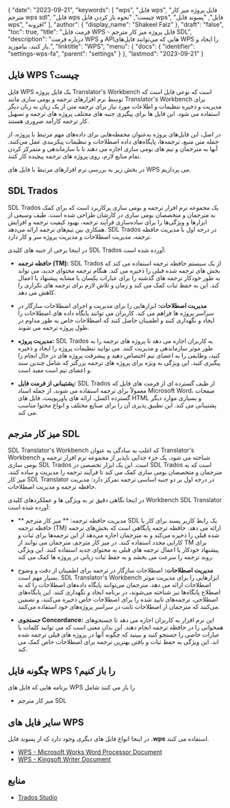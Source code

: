 {
  "date": "2023-09-21",
  "keywords": [
"wps",
"فایل wps",
"فایل پروژه میز کار مترجم wps sdl",
"فایل wps چیست",
"نحوه باز کردن فایل wps",
"فایل",
"پسوند فایل wps",
"افزونه"
],
  "author": {
    "display_name": "Shakeel Faiz"
},
  "draft": "false",
  "toc": true,
  "title": "فرمت فایل WPS - فایل پروژه میز کار مترجم SDL",
  "description": "درباره فرمت WPS و APIهایی که می‌توانند فایل‌های WPS را ایجاد و باز کنند، بیاموزید.",
  "linktitle": "WPS",
  "menu": {
    "docs": {
      "identifier": "settings-wps-fa",
      "parent": "settings"
}
},
  "lastmod": "2023-09-21"
}

## فایل WPS چیست؟

فایل WPS یک فایل پروژه Translator's Workbench است که نوعی فایل است که توسط نرم افزارهای ترجمه و بومی سازی مانند Translator's Workbench برای مدیریت و ذخیره تنظیمات و اطلاعات مورد نیاز برای ترجمه متن از یک زبان به زبان دیگر استفاده می شود. این فایل ها برای پیگیری جنبه های مختلف پروژه های ترجمه و تسهیل کار ترجمه کارآمد ضروری هستند.

در اصل، این فایل‌های پروژه به‌عنوان محفظه‌هایی برای داده‌های مهم مرتبط با پروژه، از جمله متن منبع، ترجمه‌ها، پایگاه‌های داده اصطلاحات و تنظیمات پیکربندی عمل می‌کنند. آنها به مترجمان و تیم های بومی سازی اجازه می دهند تا با سازماندهی و متمرکز کردن تمام منابع لازم، روی پروژه های ترجمه پیچیده کار کنند.

در بخش زیر به بررسی نرم افزارهای مرتبط با فایل های WPS می پردازیم.

## SDL Trados

SDL Trados یک مجموعه نرم افزار ترجمه و بومی سازی پرکاربرد است که برای کمک به مترجمان و متخصصان بومی سازی در کارشان طراحی شده است. طیف وسیعی از ابزارها و ویژگی‌ها را برای ساده‌سازی فرآیند ترجمه، بهبود کیفیت ترجمه و افزایش همکاری بین تیم‌های ترجمه ارائه می‌دهد. SDL Trados در درجه اول با مدیریت حافظه ترجمه، مدیریت اصطلاحات و مدیریت پروژه سر و کار دارد.

در اینجا برخی از جنبه های کلیدی SDL Trados آورده شده است:

- **حافظه ترجمه (TM):** SDL Trados از یک سیستم حافظه ترجمه استفاده می کند که بخش های ترجمه شده قبلی را ذخیره می کند. هنگام ترجمه محتوای جدید، می تواند به طور خودکار ترجمه های گذشته را برای عبارات یکسان یا مشابه پیشنهاد یا اعمال کند. این به حفظ ثبات کمک می کند و زمان و تلاش لازم برای ترجمه های تکراری را کاهش می دهد.

- **مدیریت اصطلاحات:** ابزارهایی را برای مدیریت و اجرای اصطلاحات سازگار در سراسر پروژه ها فراهم می کند. کاربران می توانند پایگاه داده های اصطلاحات را ایجاد و نگهداری کنند و اطمینان حاصل کنند که اصطلاحات خاص به طور مداوم در طول پروژه ترجمه می شوند.

- **مدیریت پروژه:** SDL Trados به کاربران اجازه می دهد تا پروژه های ترجمه را به طور موثر سازماندهی و مدیریت کنند. می توانید تنظیمات پروژه را ایجاد و ذخیره کنید، وظایفی را به اعضای تیم اختصاص دهید و پیشرفت پروژه های در حال انجام را پیگیری کنید. این ویژگی به ویژه برای پروژه های ترجمه بزرگتر که شامل چندین سند و اعضای تیم است مفید است.

- **پشتیبانی از فرمت فایل:** SDL Trados از طیف گسترده ای از فرمت های فایل که معمولاً برای ترجمه استفاده می شوند، از جمله اسناد Microsoft Word، صفحات گسترده اکسل، ارائه های پاورپوینت، فایل های HTML و بسیاری موارد دیگر پشتیبانی می کند. این تطبیق پذیری آن را برای صنایع مختلف و انواع محتوا مناسب می کند.

## میز کار مترجم SDL

SDL Translator's Workbench که اغلب به سادگی به عنوان Translator's Workbench شناخته می شود، یک جزء جدایی ناپذیر از مجموعه نرم افزار ترجمه و بومی سازی SDL Trados است. این یک ابزار تخصصی در SDL Trados است که به مترجمان و متخصصان بومی سازی کمک می کند تا فرآیند ترجمه را مدیریت و ساده کنند. میز کار SDL Translator در درجه اول بر دو جنبه اساسی ترجمه تمرکز دارد: مدیریت حافظه ترجمه و مدیریت اصطلاحات.

در اینجا نگاهی دقیق تر به ویژگی ها و عملکردهای کلیدی Workbench SDL Translator آورده شده است:

- ** مدیریت حافظه ترجمه: ** میز کار مترجم SDL یک رابط کاربر پسند برای کار با حافظه ترجمه (TM) ارائه می دهد. حافظه ترجمه پایگاهی است که بخش‌های ترجمه شده قبلی را ذخیره می‌کند و به مترجمان اجازه می‌دهد از این ترجمه‌ها برای ثبات و کارایی مجدد استفاده کنند. در میز کار مترجم، مترجمان می توانند از TM برای پیشنهاد خودکار یا اعمال ترجمه های قبلی به محتوای جدید استفاده کنند. این ویژگی روند ترجمه را سرعت می بخشد و به حفظ ثبات زبانی در پروژه ها کمک می کند.

- **مدیریت اصطلاحات:** اصطلاحات سازگار در ترجمه برای اطمینان از دقت و وضوح بسیار مهم است. SDL Translator's Workbench ابزارهایی را برای مدیریت موثر اصطلاحات ارائه می دهد. مترجمان می‌توانند پایگاه داده‌های اصطلاحات را که به اصطلاح پایگاه‌ها نیز شناخته می‌شوند، در برنامه ایجاد و نگهداری کنند. این پایگاه‌های اصطلاحی، ترجمه‌های تایید شده را برای اصطلاحات خاص ذخیره می‌کنند، و تضمین می‌کنند که مترجمان از اصطلاحات ثابت در سراسر پروژه‌های خود استفاده می‌کنند.

- **جستجوی Concordance:** این نرم افزار به کاربران اجازه می دهد تا جستجوهای همخوانی را در حافظه ترجمه انجام دهند. این بدان معنی است که می توانید کلمات یا عبارات خاصی را جستجو کنید و ببینید که چگونه آنها در پروژه های قبلی ترجمه شده اند. این ویژگی به حفظ ثبات و یافتن بهترین ترجمه برای اصطلاحات خاص کمک می کند.

## چگونه فایل WPS را باز کنیم؟

برنامه هایی که فایل های WPS را باز می کنند شامل

- میز کار مترجم SDL

## سایر فایل های WPS

در اینجا انواع فایل های دیگری وجود دارد که از پسوند فایل **.wps** استفاده می کنند.

- [WPS - Microsoft Works Word Processor Document](/word-processing/wps/)
- [WPS - Kingsoft Writer Document](/word-processing/wps-kingsoft/)

## منابع
* [Trados Studio](https://en.wikipedia.org/wiki/Trados_Studio)
